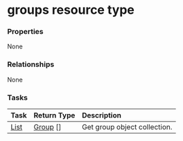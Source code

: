 # groups resource type



### Properties
None

### Relationships
None


### Tasks

| Task		   | Return Type	|Description|
|:---------------|:--------|:----------|
|[List](../api/group_list.md) | [Group](group.md) [] |Get group object collection. |

<!-- uuid: dba24ecc-be21-445f-b588-8296a0625f2a
2015-10-09 18:16:06 UTC -->
